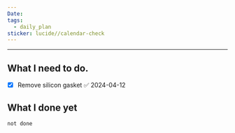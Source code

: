 ```yaml
---
Date: 
tags:
  - daily_plan
sticker: lucide//calendar-check
---
```

---
## What I need to do.

- [x] Remove silicon gasket ✅ 2024-04-12



## What I done yet
```tasks
not done
```

